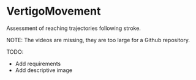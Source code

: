 # VertigoMovement
Assessment of reaching trajectories following stroke.

NOTE: The videos are missing, they are too large for a Github repository.

TODO:
- Add requirements
- Add descriptive image
